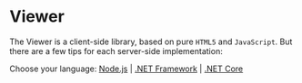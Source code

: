 # Viewer

The Viewer is a client-side library, based on pure `HTML5` and `JavaScript`. But there are a few tips for each server-side implementation: 

Choose your language: [Node.js](viewer/3legged/nodejs) | [.NET Framework](viewer/3legged/net) | [.NET Core](viewer/3legged/netcore)